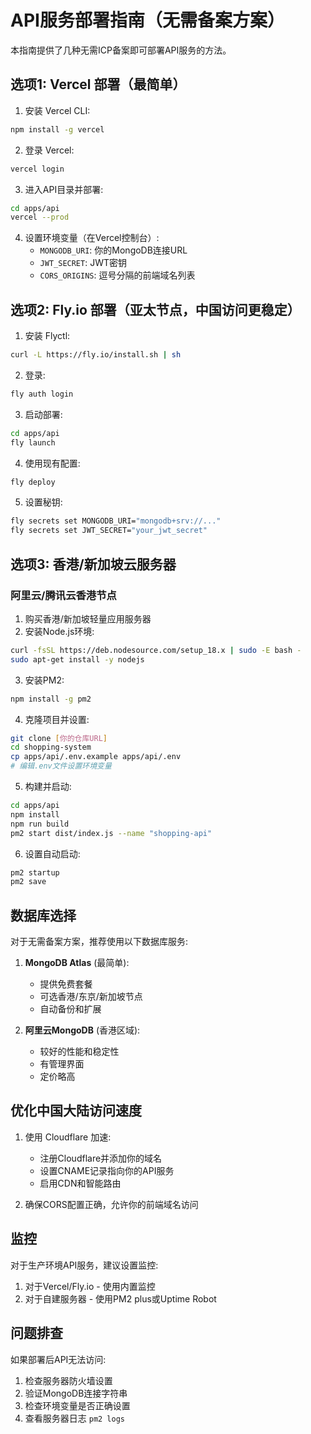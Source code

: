 # API服务部署指南（无需备案方案）

本指南提供了几种无需ICP备案即可部署API服务的方法。

## 选项1: Vercel 部署（最简单）

1. 安装 Vercel CLI:

```bash
npm install -g vercel
```

2. 登录 Vercel:

```bash
vercel login
```

3. 进入API目录并部署:

```bash
cd apps/api
vercel --prod
```

4. 设置环境变量（在Vercel控制台）:
   - `MONGODB_URI`: 你的MongoDB连接URL
   - `JWT_SECRET`: JWT密钥
   - `CORS_ORIGINS`: 逗号分隔的前端域名列表

## 选项2: Fly.io 部署（亚太节点，中国访问更稳定）

1. 安装 Flyctl:

```bash
curl -L https://fly.io/install.sh | sh
```

2. 登录:

```bash
fly auth login
```

3. 启动部署:

```bash
cd apps/api
fly launch
```

4. 使用现有配置:

```bash
fly deploy
```

5. 设置秘钥:

```bash
fly secrets set MONGODB_URI="mongodb+srv://..."
fly secrets set JWT_SECRET="your_jwt_secret"
```

## 选项3: 香港/新加坡云服务器

### 阿里云/腾讯云香港节点

1. 购买香港/新加坡轻量应用服务器
2. 安装Node.js环境:

```bash
curl -fsSL https://deb.nodesource.com/setup_18.x | sudo -E bash -
sudo apt-get install -y nodejs
```

3. 安装PM2:

```bash
npm install -g pm2
```

4. 克隆项目并设置:

```bash
git clone [你的仓库URL]
cd shopping-system
cp apps/api/.env.example apps/api/.env
# 编辑.env文件设置环境变量
```

5. 构建并启动:

```bash
cd apps/api
npm install
npm run build
pm2 start dist/index.js --name "shopping-api"
```

6. 设置自动启动:

```bash
pm2 startup
pm2 save
```

## 数据库选择

对于无需备案方案，推荐使用以下数据库服务:

1. **MongoDB Atlas** (最简单):

   - 提供免费套餐
   - 可选香港/东京/新加坡节点
   - 自动备份和扩展

2. **阿里云MongoDB** (香港区域):
   - 较好的性能和稳定性
   - 有管理界面
   - 定价略高

## 优化中国大陆访问速度

1. 使用 Cloudflare 加速:

   - 注册Cloudflare并添加你的域名
   - 设置CNAME记录指向你的API服务
   - 启用CDN和智能路由

2. 确保CORS配置正确，允许你的前端域名访问

## 监控

对于生产环境API服务，建议设置监控:

1. 对于Vercel/Fly.io - 使用内置监控
2. 对于自建服务器 - 使用PM2 plus或Uptime Robot

## 问题排查

如果部署后API无法访问:

1. 检查服务器防火墙设置
2. 验证MongoDB连接字符串
3. 检查环境变量是否正确设置
4. 查看服务器日志 `pm2 logs`
